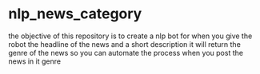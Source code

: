 # nlp_news_category

the objective of this repository is to create a nlp bot for when you give the robot the headline of the news and a short description it will return the genre of the news so you can automate the process when you post the news in it genre 
